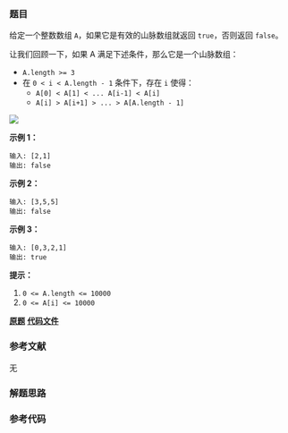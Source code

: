 ### 题目
给定一个整数数组 `A`，如果它是有效的山脉数组就返回 `true`，否则返回 `false`。

让我们回顾一下，如果 A 满足下述条件，那么它是一个山脉数组：

  * `A.length >= 3`
  * 在 `0 < i < A.length - 1` 条件下，存在 `i` 使得： 
    * `A[0] < A[1] < ... A[i-1] < A[i] `
    * `A[i] > A[i+1] > ... > A[A.length - 1]`



![](https://assets.leetcode.com/uploads/2019/10/20/hint_valid_mountain_array.png)



**示例 1：**

    
    
    输入: [2,1]
    输出: false
    

**示例 2：**

    
    
    输入: [3,5,5]
    输出: false
    

**示例 3：**

    
    
    输入: [0,3,2,1]
    输出: true



**提示：**

  1. `0 <= A.length <= 10000`
  2. `0 <= A[i] <= 10000 `





 **[原题](https://leetcode-cn.com/problems/valid-mountain-array/)**    **[代码文件]()**


### 参考文献
无

### 解题思路




### 参考代码

```go


```





